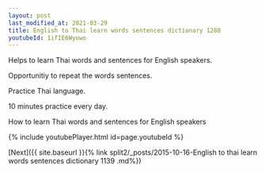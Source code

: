 ```yaml
---
layout: post
last_modified_at: 2021-03-29
title: English to Thai learn words sentences dictionary 1288 
youtubeId: 1ifIE6Wyowo
---
```

 
 
Helps to learn Thai words and sentences for English speakers.

Opportunitiy to repeat the words sentences. 

Practice Thai language. 
 
10 minutes practice every day. 
 
How to learn Thai words and sentences for English speakers 
 
{% include youtubePlayer.html id=page.youtubeId %}
 
 
[Next]({{ site.baseurl }}{% link  split2/_posts/2015-10-16-English to thai learn words sentences dictionary 1139 .md%})
 
